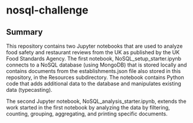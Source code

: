 # nosql-challenge
## Summary
This repository contains two Jupyter notebooks that are used to analyze food safety and restaurant reviews from the UK as published by the UK Food Standards Agency. The first notebook, NoSQL_setup_starter.ipynb connects to a NoSQL database (using MongoDB) that is stored locally and contains documents from the establishments.json file also stored in this repository, in the Resources subdirectory. The notebook contains Python code that adds additional data to the database and manipulates existing data (typecasting). 

The second Jupyter notebook, NoSQL_analysis_starter.ipynb, extends the work started in the first notebook by analyzing the data by filtering, counting, grouping, aggregating, and printing specific documents.
